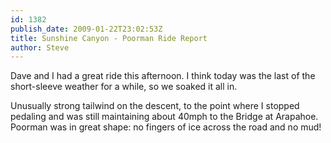 ```yaml
---
id: 1382
publish_date: 2009-01-22T23:02:53Z
title: Sunshine Canyon - Poorman Ride Report
author: Steve
---
```

Dave and I had a great ride this afternoon. I think today was the last of the short-sleeve weather for a while, so we soaked it all in.

Unusually strong tailwind on the descent, to the point where I stopped pedaling and was still maintaining about 40mph to the Bridge at Arapahoe. Poorman was in great shape: no fingers of ice across the road and no mud!